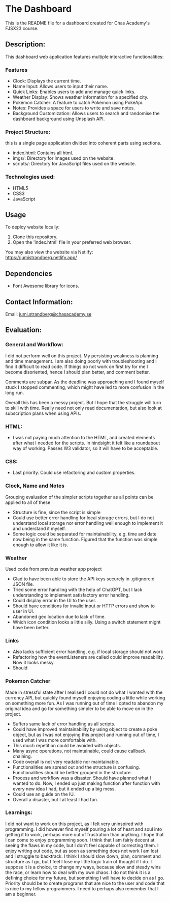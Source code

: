 # The Dashboard
This is the README file for a dashboard created for Chas Academy's FJSX23 course.


## Description:
This dashboard web application features multiple interactive functionalities:
### Features 
- Clock: Displays the current time.
- Name Input: Allows users to input their name.
- Quick Links: Enables users to add and manage quick links.
- Weather Display: Shows weather information for a specified city.
- Pokemon Catcher: A feature to catch Pokemon using PokeApi.
- Notes: Provides a space for users to write and save notes.
- Background Customization: Allows users to search and randomise the dashboard background using Unsplash API.

### Project Structure:
this is a single page application divided into coherent parts using sections.


- index.html: Contains all html.
- imgs/: Directory for images used on the website.
- scripts/: Directory for JavaScript files used on the website.


### Technologies used:
- HTML5
- CSS3
- JavaScript


## Usage
To deploy website locally:
1. Clone this repository.
2. Open the 'index.html' file in your preferred web browser.


You may also view the website via Netlify:
https://jumistrandberg.netlify.app/



## Dependencies
- Font Awesome library for icons.


## Contact Information:
Email: jumi.strandberg@chasacademy.se

## Evaluation:
###  General and Workflow: 
I did not perform well on this project. My persisting weakness is planning and time management. I am also doing poorly with troubleshooting and I find it difficult to read code. If things do not work on first try for me I become disoriented, hence I should plan better, and comment better.

Comments are subpar. As the deadline was approaching and I found myself stuck I stopped commenting, which might have led to more confusion in the long run. 

Overall this has been a messy project. But I hope that the struggle will turn to skill with time. Really need not only read documentation, but also look at subscription plans when using APIs.

### HTML: 
- I was not paying much attention to the HTML, and created elements after what I needed for the scripts. In hindsight it felt like a roundabout way of working. Passes W3 validator, so it will have to be acceptable.

### CSS:
- Last priority. Could use refactoring and custom properties.

### Clock, Name and Notes 
Grouping evaluation of the simpler scripts together as all points can be applied to all of these 
- Structure is fine, since the script is simple 
- Could use better error handling for local storage errors, but I do not understand local storage nor error handling well enough to implement it and understand it myself.
- Some logic could be separated for maintainability, e.g. time and date now being in the same function. Figured that the function was simple enough to allow it like it is. 

### Weather 
Used code from previous weather app project 
- Glad to have been able to store the  API keys securely in .gitignore:d JSON file. 
- Tried some error handling with the help of ChatGPT, but I lack understanding to implement satisfactory error handling. 
- Could display error in the UI to the user. 
- Should have conditions for invalid input or HTTP errors and show to user in UI.
- Abandoned geo location due to lack of time. 
- Which icon condition looks a little silly. Using a switch statement might have been better. 

### Links 
- Also lacks sufficient error handling, e.g. if local storage should not work
- Refactoring how the eventListeners are called could improve readability. Now it looks messy. 
- Should 

### Pokemon Catcher 
Made in stressful state after I realised I could not do what I wanted with the currency API, but quickly found myself enjoying coding a little while working on something more fun. As I was running out of time I opted to abandon my original idea and go for something simpler to be able to move on in the project. 
- Suffers same lack of error handling as all scripts. 
- Could have improved maintainability by using object to create a poke object, but as I was not enjoying this project and running out of time, I used what I was more comfortable with.
- This much repetition could be avoided with objects.
- Many async operations, not maintainable, could cause callback chaining. 
- Code overall is not very readable nor maintainable. 
- Functionalities are spread out and the structure is confusing. Functionalities should be better grouped in the structure.
- Process and workflow was a disaster. Should have planned what I wanted to do. Now, I ended up just making function after function with every new idea I had, but it ended up a big mess. 
- Could use an guide on the IU. 
- Overall a disaster, but I at least I had fun. 

### Learnings: 
I did not want to work on this project, as I felt very uninspired with programming. I did however find myself pouring a lot of heart and soul into getting it to work, perhaps more out of frustration than anything. I hope that I can come to enjoy programming soon. I think that I am fairly decent at seeing the flaws in my code, but I don't feel capable of correcting them. I enjoy writing out code, but as soon as something does not work I am lost and I struggle to backtrack. I think I should slow down, plan, comment and structure as I go, but I feel I lose my little logic train of thought if I do. I suppose it is a choice, to change my ways, because slow and steady wins the race, or learn how to deal with my own chaos. I do not think it is a defining choice for my future, but something I will have to decide on as I go. Priority should be to create programs that are nice to the user and code that is nice to my fellow programmers. I need to perhaps also remember that I am a beginner. 



